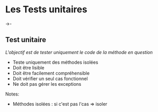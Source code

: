 # Les Tests unitaires

->-

## Test unitaire

_L'objectif est de tester uniquement le code de la méthode en question_ <!-- .element: class="fragment" -->

* Teste uniquement des méthodes isolées<!-- .element: class="fragment" -->
* Doit être lisible <!-- .element: class="fragment" -->
* Doit être facilement compréhensible <!-- .element: class="fragment" -->
* Doit vérifier un seul cas fonctionnel <!-- .element: class="fragment" -->
* Ne doit pas gérer les exceptions <!-- .element: class="fragment" -->

Notes:
* Méthodes isolées : si c'est pas l'cas => isoler